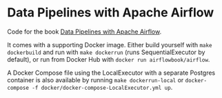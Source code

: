 # Data Pipelines with Apache Airflow

Code for the book [Data Pipelines with Apache Airflow](https://www.manning.com/books/data-pipelines-with-apache-airflow).

It comes with a supporting Docker image. Either build yourself with `make dockerbuild` and run with
`make dockerrun` (runs SequentialExecutor by default), or run from Docker Hub with
`docker run airflowbook/airflow`.

A Docker Compose file using the LocalExecutor with a separate Postgres container is also available by running
`make dockerrun-local` or `docker-compose -f docker/docker-compose-LocalExecutor.yml up`.
